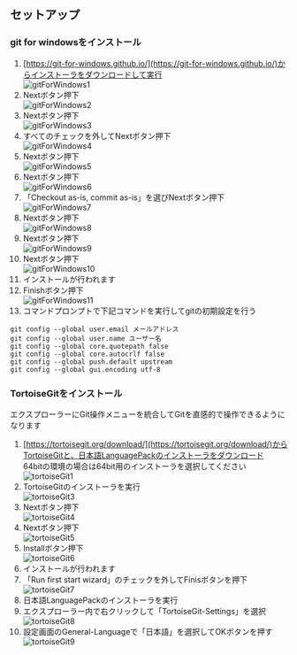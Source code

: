 ## セットアップ
### git for windowsをインストール

1. [https://git-for-windows.github.io/](https://git-for-windows.github.io/)からインストーラをダウンロードして実行  
![gitForWindows1](./images/gitForWindows1.png)  
2. Nextボタン押下  
![gitForWindows2](./images/gitForWindows2.png)  
3. Nextボタン押下  
![gitForWindows3](./images/gitForWindows3.png)  
4. すべてのチェックを外してNextボタン押下  
![gitForWindows4](./images/gitForWindows4.png)  
5. Nextボタン押下  
![gitForWindows5](./images/gitForWindows5.png)  
6. Nextボタン押下  
![gitForWindows6](./images/gitForWindows6.png)  
7. 「Checkout as-is, commit as-is」を選びNextボタン押下  
![gitForWindows7](./images/gitForWindows7.png)  
8. Nextボタン押下  
![gitForWindows8](./images/gitForWindows8.png)  
9. Nextボタン押下  
![gitForWindows9](./images/gitForWindows9.png)  
10. Nextボタン押下  
![gitForWindows10](./images/gitForWindows10.png)  
11. インストールが行われます  
12. Finishボタン押下  
![gitForWindows11](./images/gitForWindows11.png)  
12. コマンドプロンプトで下記コマンドを実行してgitの初期設定を行う
```
git config --global user.email メールアドレス
git config --global user.name ユーザー名
git config --global core.quotepath false
git config --global core.autocrlf false
git config --global push.default upstream
git config --global gui.encoding utf-8
```

### TortoiseGitをインストール

エクスプローラーにGit操作メニューを統合してGitを直感的で操作できるようになります

1. [https://tortoisegit.org/download/](https://tortoisegit.org/download/)からTortoiseGitと、日本語LanguagePackのインストーラをダウンロード  
64bitの環境の場合は64bit用のインストーラを選択してください  
![tortoiseGit1](./images/tortoiseGit1.png)  
2. TortoiseGitのインストーラを実行  
![tortoiseGit3](./images/tortoiseGit3.png)  
3. Nextボタン押下  
![tortoiseGit4](./images/tortoiseGit4.png)  
4. Nextボタン押下  
![tortoiseGit5](./images/tortoiseGit5.png)  
5. Installボタン押下  
![tortoiseGit6](./images/tortoiseGit6.png)  
6. インストールが行われます  
7. 「Run first start wizard」のチェックを外してFinisボタンを押下  
![tortoiseGit7](./images/tortoiseGit7.png)  
8. 日本語LanguagePackのインストーラを実行
9. エクスプローラー内で右クリックして「TortoiseGit-Settings」を選択
![tortoiseGit8](./images/tortoiseGit8.png)  
10. 設定画面のGeneral-Languageで「日本語」を選択してOKボタンを押す
![tortoiseGit9](./images/tortoiseGit9.png)  
